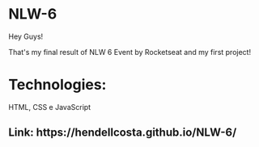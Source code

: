 # NLW-6

Hey Guys!

That's my final result of NLW 6 Event by Rocketseat and my first project!


<div class="Title">
<h1> Technologies: </h1>
<p> HTML, CSS e JavaScript </p>
</div>

<h2> Link: https://hendellcosta.github.io/NLW-6/ </h2>
